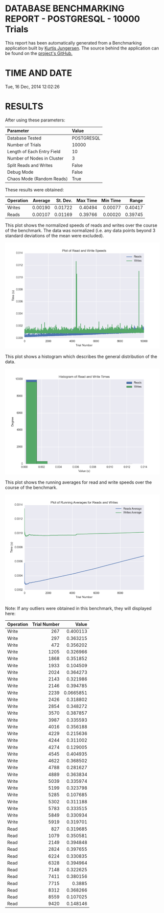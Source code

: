 DATABASE BENCHMARKING REPORT - POSTGRESQL - 10000 Trials
=========================================

This report has been automatically generated from a Benchmarking application
built by [Kurtis Jungersen](http://kmjungersen.com).  The source behind the application can be found on the [project's GitHub.](https://github.com/kmjungersen/DB-Benchmarking)

TIME AND DATE
=============

Tue, 16 Dec, 2014 12:02:26


RESULTS
=======

After using these parameters:

| Parameter                  | Value      |
|:---------------------------|:-----------|
| Database Tested            | POSTGRESQL |
| Number of Trials           | 10000      |
| Length of Each Entry Field | 10         |
| Number of Nodes in Cluster | 3          |
| Split Reads and Writes     | False      |
| Debug Mode                 | False      |
| Chaos Mode (Random Reads)  | True       |

These results were obtained:

| Operation   |   Average |   St. Dev. |   Max Time |   Min Time |   Range |
|:------------|----------:|-----------:|-----------:|-----------:|--------:|
| Writes      |   0.00190 |    0.01722 |    0.40494 |    0.00077 | 0.40417 |
| Reads       |   0.00107 |    0.01169 |    0.39766 |    0.00020 | 0.39745 |

This plot shows the normalized speeds of reads and writes over the course of the benchmark.  The data was normalized (i.e. any data points beyond 3 standard deviations of the mean were excluded).

![Alt text](images/POSTGRESQL-Dec16-2014-12:02:26-rw.png "rw")

This plot shows a histogram which describes the general distribution of the data.

![Alt text](images/POSTGRESQL-Dec16-2014-12:02:26-stats.png "stats")

This plot shows the running averages for read and write speeds over the course of the benchmark.

![Alt text](images/POSTGRESQL-Dec16-2014-12:02:26-running_averages.png "running_averages")

Note: If any outliers were obtained in this benchmark, they will displayed here:

| Operation   |   Trial Number |     Value |
|:------------|---------------:|----------:|
| Write       |            267 | 0.400113  |
| Write       |            297 | 0.363215  |
| Write       |            472 | 0.356202  |
| Write       |           1205 | 0.326966  |
| Write       |           1868 | 0.351852  |
| Write       |           1933 | 0.104509  |
| Write       |           2024 | 0.364273  |
| Write       |           2143 | 0.321986  |
| Write       |           2146 | 0.394785  |
| Write       |           2239 | 0.0665851 |
| Write       |           2426 | 0.318802  |
| Write       |           2854 | 0.348272  |
| Write       |           3570 | 0.387857  |
| Write       |           3987 | 0.335593  |
| Write       |           4016 | 0.356188  |
| Write       |           4229 | 0.215636  |
| Write       |           4244 | 0.311002  |
| Write       |           4274 | 0.129005  |
| Write       |           4545 | 0.404935  |
| Write       |           4622 | 0.368502  |
| Write       |           4788 | 0.281627  |
| Write       |           4889 | 0.363834  |
| Write       |           5039 | 0.335974  |
| Write       |           5199 | 0.323798  |
| Write       |           5285 | 0.107685  |
| Write       |           5302 | 0.311188  |
| Write       |           5783 | 0.333515  |
| Write       |           5849 | 0.330934  |
| Write       |           5919 | 0.319701  |
| Read        |            827 | 0.319685  |
| Read        |           1079 | 0.350581  |
| Read        |           2149 | 0.394848  |
| Read        |           2824 | 0.397655  |
| Read        |           6224 | 0.330835  |
| Read        |           6328 | 0.394964  |
| Read        |           7148 | 0.322625  |
| Read        |           7411 | 0.380156  |
| Read        |           7715 | 0.3885    |
| Read        |           8312 | 0.368266  |
| Read        |           8559 | 0.107025  |
| Read        |           9420 | 0.148146  |